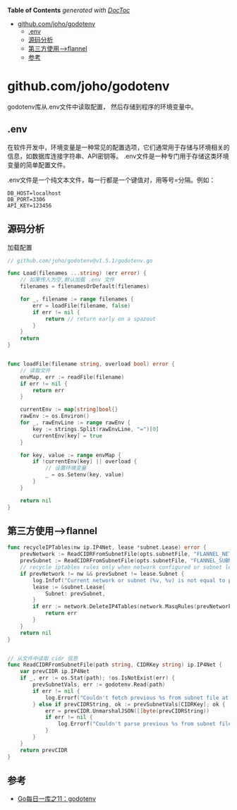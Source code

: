 <!-- START doctoc generated TOC please keep comment here to allow auto update -->
<!-- DON'T EDIT THIS SECTION, INSTEAD RE-RUN doctoc TO UPDATE -->
**Table of Contents**  *generated with [DocToc](https://github.com/thlorenz/doctoc)*

- [github.com/joho/godotenv](#githubcomjohogodotenv)
  - [.env](#env)
  - [源码分析](#%E6%BA%90%E7%A0%81%E5%88%86%E6%9E%90)
  - [第三方使用-->flannel](#%E7%AC%AC%E4%B8%89%E6%96%B9%E4%BD%BF%E7%94%A8--flannel)
  - [参考](#%E5%8F%82%E8%80%83)

<!-- END doctoc generated TOC please keep comment here to allow auto update -->

# github.com/joho/godotenv

godotenv库从.env文件中读取配置， 然后存储到程序的环境变量中。



## .env

在软件开发中，环境变量是一种常见的配置选项，它们通常用于存储与环境相关的信息，如数据库连接字符串、API密钥等。
.env文件是一种专门用于存储这类环境变量的简单配置文件。


.env文件是一个纯文本文件，每一行都是一个键值对，用等号=分隔。例如：


```env
DB_HOST=localhost
DB_PORT=3306
API_KEY=123456
```


## 源码分析


加载配置
```go
// github.com/joho/godotenv@v1.5.1/godotenv.go

func Load(filenames ...string) (err error) {
	// 如果传入为空,默认加载 .env 文件
	filenames = filenamesOrDefault(filenames)

	for _, filename := range filenames {
		err = loadFile(filename, false)
		if err != nil {
			return // return early on a spazout
		}
	}
	return
}


func loadFile(filename string, overload bool) error {
	// 读取文件
	envMap, err := readFile(filename)
	if err != nil {
		return err
	}

	currentEnv := map[string]bool{}
	rawEnv := os.Environ()
	for _, rawEnvLine := range rawEnv {
		key := strings.Split(rawEnvLine, "=")[0]
		currentEnv[key] = true
	}

	for key, value := range envMap {
		if !currentEnv[key] || overload {
			// 设置环境变量
			_ = os.Setenv(key, value)
		}
	}

	return nil
}
```

## 第三方使用-->flannel

```go
func recycleIPTables(nw ip.IP4Net, lease *subnet.Lease) error {
	prevNetwork := ReadCIDRFromSubnetFile(opts.subnetFile, "FLANNEL_NETWORK")
	prevSubnet := ReadCIDRFromSubnetFile(opts.subnetFile, "FLANNEL_SUBNET")
	// recycle iptables rules only when network configured or subnet leased is not equal to current one.
	if prevNetwork != nw && prevSubnet != lease.Subnet {
		log.Infof("Current network or subnet (%v, %v) is not equal to previous one (%v, %v), trying to recycle old iptables rules", nw, lease.Subnet, prevNetwork, prevSubnet)
		lease := &subnet.Lease{
			Subnet: prevSubnet,
		}
		if err := network.DeleteIP4Tables(network.MasqRules(prevNetwork, lease)); err != nil {
			return err
		}
	}
	return nil
}


// 从文件中读取 cidr 信息
func ReadCIDRFromSubnetFile(path string, CIDRKey string) ip.IP4Net {
	var prevCIDR ip.IP4Net
	if _, err := os.Stat(path); !os.IsNotExist(err) {
		prevSubnetVals, err := godotenv.Read(path)
		if err != nil {
			log.Errorf("Couldn't fetch previous %s from subnet file at %s: %s", CIDRKey, path, err)
		} else if prevCIDRString, ok := prevSubnetVals[CIDRKey]; ok {
			err = prevCIDR.UnmarshalJSON([]byte(prevCIDRString))
			if err != nil {
				log.Errorf("Couldn't parse previous %s from subnet file at %s: %s", CIDRKey, path, err)
			}
		}
	}
	return prevCIDR
}

```


## 参考
- [Go每日一库之11：godotenv](https://darjun.github.io/2020/02/12/godailylib/godotenv/)